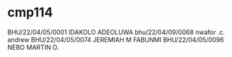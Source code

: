 # cmp114
BHU/22/04/05/0001 IDAKOLO ADEOLUWA
bhu/22/04/09/0068 nwafor .c. andrew
BHU/22/04/05/0074 JEREMIAH M FABUNMI
BHU/22/04/05/0096 NEBO MARTIN O.
